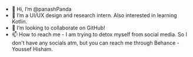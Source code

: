 - 👋 Hi, I’m @panashPanda
- 👀 I’m a UI/UX design and research intern. Also interested in learning Kotlin.
- 💞️ I’m looking to collaborate on GitHub!
- 📫 How to reach me - I am trying to detox myself from social media. So I don't have any socials atm, but you can reach me through Behance - Youssef Hisham.

<!---
panashPanda/panashPanda is a ✨ special ✨ repository because its `README.md` (this file) appears on your GitHub profile.
You can click the Preview link to take a look at your changes.
--->
